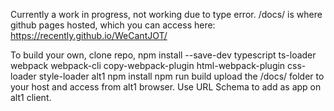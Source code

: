 Currently a work in progress, not working due to type error.  /docs/ is where github pages hosted, which you can access here: https://recently.github.io/WeCantJOT/   

To build your own, 
clone repo, 
npm install --save-dev typescript ts-loader webpack webpack-cli copy-webpack-plugin html-webpack-plugin css-loader style-loader alt1 
npm install 
npm run build 
upload the /docs/ folder to your host and access from alt1 browser. 
Use URL Schema to add as app on alt1 client.
